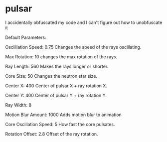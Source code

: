 # pulsar

I accidentally obfuscated my code and I can't figure out how to unobfuscate it

Default Parameters:

Osciillation Speed: 0.75
Changes the speed of the rays oscillating.

Max Rotation: 10
changes the max rotation of the rays.

Ray Length: 560
Makes the rays longer or shorter.

Core Size: 50
Changes the neutron star size.

Center X: 400
Center of pulsar X + ray rotation X.

Center Y: 400
Center of pulsar Y + ray rotation Y.

Ray Width: 8

Motion Blur Amount: 1000
Adds motion blur to animation

Core Oscillation Speed: 5
How fast the core pulsates.

Rotation Offset: 2.8
Offset of the ray rotation.
